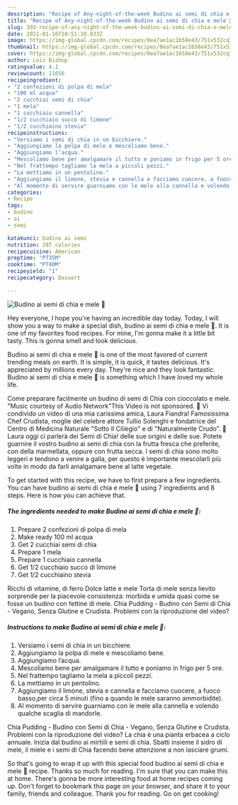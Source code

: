 ```yaml
---
description: "Recipe of Any-night-of-the-week Budino ai semi di chia e mele 🍎"
title: "Recipe of Any-night-of-the-week Budino ai semi di chia e mele 🍎"
slug: 393-recipe-of-any-night-of-the-week-budino-ai-semi-di-chia-e-mele
date: 2021-01-16T10:51:18.033Z
image: https://img-global.cpcdn.com/recipes/0ea7ae1ac1b58e43/751x532cq70/budino-ai-semi-di-chia-e-mele-🍎-recipe-main-photo.jpg
thumbnail: https://img-global.cpcdn.com/recipes/0ea7ae1ac1b58e43/751x532cq70/budino-ai-semi-di-chia-e-mele-🍎-recipe-main-photo.jpg
cover: https://img-global.cpcdn.com/recipes/0ea7ae1ac1b58e43/751x532cq70/budino-ai-semi-di-chia-e-mele-🍎-recipe-main-photo.jpg
author: Lois Bishop
ratingvalue: 4.1
reviewcount: 11656
recipeingredient:
- "2 confezioni di polpa di mela"
- "100 ml acqua"
- "2 cucchiai semi di chia"
- "1 mela"
- "1 cucchiaio cannella"
- "1/2 cucchiaio succo di limone"
- "1/2 cucchiaino stevia"
recipeinstructions:
- "Versiamo i semi di chia in un bicchiere."
- "Aggiungiamo la polpa di mele e mescoliamo bene."
- "Aggiungiamo l’acqua."
- "Mescoliamo bene per amalgamare il tutto e poniamo in frigo per 5 ore."
- "Nel frattempo tagliamo la mela a piccoli pezzi."
- "La mettiamo in un pentolino."
- "Aggiungiamo il limone, stevia e cannella e facciamo cuocere, a fuoco basso,per circa 5 minuti (fino a quando le mele saranno ammorbidite)."
- "Al momento di servire guarniamo con le mele alla cannella e volendo qualche scaglia di mandorle."
categories:
- Recipe
tags:
- budino
- ai
- semi

katakunci: budino ai semi 
nutrition: 207 calories
recipecuisine: American
preptime: "PT35M"
cooktime: "PT40M"
recipeyield: "1"
recipecategory: Dessert

---
```



![Budino ai semi di chia e mele 🍎](https://img-global.cpcdn.com/recipes/0ea7ae1ac1b58e43/751x532cq70/budino-ai-semi-di-chia-e-mele-🍎-recipe-main-photo.jpg)

Hey everyone, I hope you're having an incredible day today. Today, I will show you a way to make a special dish, budino ai semi di chia e mele 🍎. It is one of my favorites food recipes. For mine, I'm gonna make it a little bit tasty. This is gonna smell and look delicious.

Budino ai semi di chia e mele 🍎 is one of the most favored of current trending meals on earth. It is simple, it is quick, it tastes delicious. It's appreciated by millions every day. They're nice and they look fantastic. Budino ai semi di chia e mele 🍎 is something which I have loved my whole life.

Come preparare facilmente un budino di semi di Chia con cioccolato e mele. &#34;Music courtesy of Audio Network&#34;This Video is not sponsored. 🍎 Vi condivido un video di una mia carissima amica, Laura Fiandra! Famosissima Chef Crudista, moglie del celebre attore Tullio Solenghi e fondatrice del Centro di Medicina Naturale &#34;Sotto Il Ciliegio&#34; e di &#34;Naturalmente Crudo&#34;. 💪 Laura oggi ci parlerà dei Semi di Chia! delle sue origini e delle sue. Potete guarnire il vostro budino ai semi di chia con la frutta fresca che preferite, con della marmellata, oppure con frutta secca. I semi di chia sono molto leggeri e tendono a venire a galla, per questo è importante mescolarli più volte in modo da farli amalgamare bene al latte vegetale.


To get started with this recipe, we have to first prepare a few ingredients. You can have budino ai semi di chia e mele 🍎 using 7 ingredients and 8 steps. Here is how you can achieve that.

<!--inarticleads1-->

##### The ingredients needed to make Budino ai semi di chia e mele 🍎:

1. Prepare 2 confezioni di polpa di mela
1. Make ready 100 ml acqua
1. Get 2 cucchiai semi di chia
1. Prepare 1 mela
1. Prepare 1 cucchiaio cannella
1. Get 1/2 cucchiaio succo di limone
1. Get 1/2 cucchiaino stevia


Ricchi di vitamine, di ferro Dolce latte e mele Torta di mele senza lievito sorprende per la piacevole consistenza: morbida e umida quasi come se fosse un budino con fettine di mele. Chia Pudding - Budino con Semi di Chia - Vegano, Senza Glutine e Crudista. Problemi con la riproduzione del video? 

<!--inarticleads2-->

##### Instructions to make Budino ai semi di chia e mele 🍎:

1. Versiamo i semi di chia in un bicchiere.
1. Aggiungiamo la polpa di mele e mescoliamo bene.
1. Aggiungiamo l’acqua.
1. Mescoliamo bene per amalgamare il tutto e poniamo in frigo per 5 ore.
1. Nel frattempo tagliamo la mela a piccoli pezzi.
1. La mettiamo in un pentolino.
1. Aggiungiamo il limone, stevia e cannella e facciamo cuocere, a fuoco basso,per circa 5 minuti (fino a quando le mele saranno ammorbidite).
1. Al momento di servire guarniamo con le mele alla cannella e volendo qualche scaglia di mandorle.


Chia Pudding - Budino con Semi di Chia - Vegano, Senza Glutine e Crudista. Problemi con la riproduzione del video? La chia è una pianta erbacea a ciclo annuale. Inizia dal budino ai mirtiili e semi di chia. Sbatti insieme il sidro di mele, il miele e i semi di Chia facendo bene attenzione a non lasciare grumi. 

So that's going to wrap it up with this special food budino ai semi di chia e mele 🍎 recipe. Thanks so much for reading. I'm sure that you can make this at home. There's gonna be more interesting food at home recipes coming up. Don't forget to bookmark this page on your browser, and share it to your family, friends and colleague. Thank you for reading. Go on get cooking!
